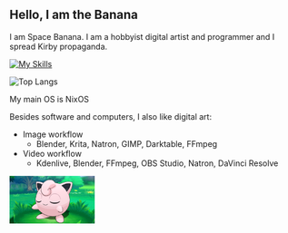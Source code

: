 ## Hello, I am the Banana
I am Space Banana. I am a hobbyist digital artist and programmer and I spread Kirby propaganda.

[![My Skills](https://skillicons.dev/icons?i=linux,bsd,blender,scala,ruby,java,bash,rust,python,lua,unity)](https://skillicons.dev)
   
![Top Langs](https://github-readme-stats.vercel.app/api/top-langs/?username=spacebanana420&layout=compact&theme=dark)

My main OS is NixOS

Besides software and computers, I also like digital art:

- Image workflow
  - Blender, Krita, Natron, GIMP, Darktable, FFmpeg
- Video workflow
  - Kdenlive, Blender, FFmpeg, OBS Studio, Natron, DaVinci Resolve

<img src="jigglypuff%202.png" width="150" />
